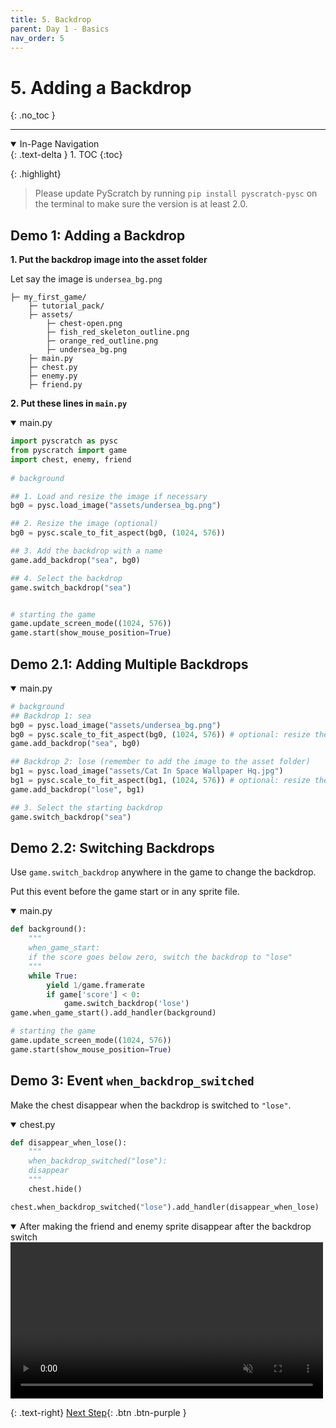 ```yaml
---
title: 5. Backdrop
parent: Day 1 - Basics
nav_order: 5
---
```

# 5. Adding a Backdrop
{: .no_toc }

---

<details open markdown="block">
  <summary>
    In-Page Navigation
  </summary>
  {: .text-delta }
1. TOC
{:toc}
</details>

{: .highlight}
> Please update PyScratch by running `pip install pyscratch-pysc` on the terminal to make sure the version is at least 2.0.


## Demo 1: Adding a Backdrop
**1. Put the backdrop image into the asset folder**

Let say the image is `undersea_bg.png`
```
├─ my_first_game/
    ├─ tutorial_pack/
    ├─ assets/
        ├─ chest-open.png
        ├─ fish_red_skeleton_outline.png 
        ├─ orange_red_outline.png
        ├─ undersea_bg.png
    ├─ main.py
    ├─ chest.py
    ├─ enemy.py
    ├─ friend.py
```

**2. Put these lines in `main.py`**
<details open markdown="block">
  <summary>
    main.py
  </summary>

```python
import pyscratch as pysc
from pyscratch import game
import chest, enemy, friend
       
# background

## 1. Load and resize the image if necessary 
bg0 = pysc.load_image("assets/undersea_bg.png")

## 2. Resize the image (optional)
bg0 = pysc.scale_to_fit_aspect(bg0, (1024, 576))

## 3. Add the backdrop with a name
game.add_backdrop("sea", bg0) 

## 4. Select the backdrop
game.switch_backdrop("sea")


# starting the game
game.update_screen_mode((1024, 576))
game.start(show_mouse_position=True)
```
</details>

## Demo 2.1: Adding Multiple Backdrops 

<details open markdown="block">
  <summary>
    main.py
  </summary>

```python
# background
## Backdrop 1: sea
bg0 = pysc.load_image("assets/undersea_bg.png")
bg0 = pysc.scale_to_fit_aspect(bg0, (1024, 576)) # optional: resize the image 
game.add_backdrop("sea", bg0) 

## Backdrop 2: lose (remember to add the image to the asset folder)
bg1 = pysc.load_image("assets/Cat In Space Wallpaper Hq.jpg")
bg1 = pysc.scale_to_fit_aspect(bg1, (1024, 576)) # optional: resize the image 
game.add_backdrop("lose", bg1) 

## 3. Select the starting backdrop
game.switch_backdrop("sea")
```
</details>


## Demo 2.2: Switching Backdrops
Use `game.switch_backdrop` anywhere in the game to change the backdrop. 

Put this event before the game start or in any sprite file. 

<details open markdown="block">
  <summary>
    main.py
  </summary>

```python
def background():
    """
    when_game_start: 
    if the score goes below zero, switch the backdrop to "lose"
    """
    while True:
        yield 1/game.framerate
        if game['score'] < 0: 
            game.switch_backdrop('lose')
game.when_game_start().add_handler(background)

# starting the game
game.update_screen_mode((1024, 576))
game.start(show_mouse_position=True)
```
</details>


##  Demo 3: Event `when_backdrop_switched`
Make the chest disappear when the backdrop is switched to `"lose"`. 

<details open markdown="block">
  <summary>
    chest.py
  </summary>

```python
def disappear_when_lose():
    """
    when_backdrop_switched("lose"): 
    disappear
    """
    chest.hide()

chest.when_backdrop_switched("lose").add_handler(disappear_when_lose)
```
</details>


<details open markdown="block">
  <summary>
    After making the friend and enemy sprite disappear after the backdrop switch

  </summary>
  <video autoplay loop muted playsinline style="max-width: 100%"  width="500">
    <source src="{{ site.cdn_url }}tut-day1/5-1.mp4" type="video/mp4">
    Your browser does not support the video tag.
    </video>    

</details>


{: .text-right}
[Next Step](./6-sound){: .btn .btn-purple }

